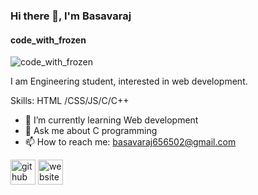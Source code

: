 ### Hi there 👋, I'm Basavaraj
#### code_with_frozen
![code_with_frozen](https://assets.skyfilabs.com/images/blog/be-electronics-projects.webp)

I am Engineering student, interested in web development.

Skills: HTML /CSS/JS/C/C++

- 🌱 I’m currently learning Web development 
- 💬 Ask me about C programming 
- 📫 How to reach me: basavaraj656502@gmail.com 


[<img src='https://cdn.jsdelivr.net/npm/simple-icons@3.0.1/icons/github.svg' alt='github' height='40'>](https://github.com/Basavaraj7676)  [<img src='https://cdn.jsdelivr.net/npm/simple-icons@3.0.1/icons/icloud.svg' alt='website' height='40'>](https://basavaraj767674.github.io/portfolio/ok/)  


